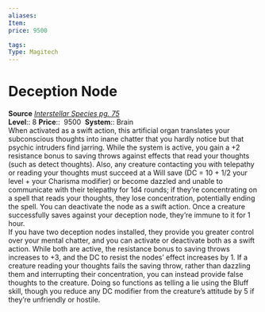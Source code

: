 ```yaml
---
aliases: 
Item:
price: 9500

tags: 
Type: Magitech
---
```


# Deception Node

**Source** [_Interstellar Species pg. 75_](https://paizo.com/products/btq02d4w?Starfinder-Interstellar-Species)  
**Level**:: 8
**Price**::  9500 
**System**:: Brain  
When activated as a swift action, this artificial organ translates your subconscious thoughts into inane chatter that you hardly notice but that psychic intruders find jarring. While the system is active, you gain a +2 resistance bonus to saving throws against effects that read your thoughts (such as detect thoughts). Also, any creature contacting you with telepathy or reading your thoughts must succeed at a Will save (DC = 10 + 1/2 your level + your Charisma modifier) or become dazzled and unable to communicate with their telepathy for 1d4 rounds; if they’re concentrating on a spell that reads your thoughts, they lose concentration, potentially ending the spell. You can deactivate the node as a swift action. Once a creature successfully saves against your deception node, they’re immune to it for 1 hour.  
If you have two deception nodes installed, they provide you greater control over your mental chatter, and you can activate or deactivate both as a swift action. While both are active, the resistance bonus to saving throws increases to +3, and the DC to resist the nodes’ effect increases by 1. If a creature reading your thoughts fails the saving throw, rather than dazzling them and interrupting their concentration, you can instead provide false thoughts to the creature. Doing so functions as telling a lie using the Bluff skill, though you reduce any DC modifier from the creature’s attitude by 5 if they’re unfriendly or hostile.
